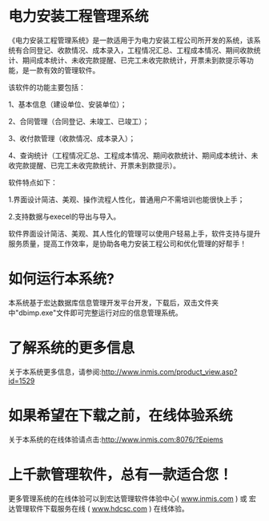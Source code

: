# 电力安装工程管理系统

《电力安装工程管理系统》是一款适用于为电力安装工程公司所开发的系统，该系统有合同登记、收款情况、成本录入，工程情况汇总、工程成本情况、期间收款统计、期间成本统计、未收完款提醒、已完工未收完款统计，开票未到款提示等功能，是一款有效的管理软件。

该软件的功能主要包括： 

1、基本信息（建设单位、安装单位）； 

2、合同管理（合同登记、未竣工、已竣工）； 

3、收付款管理（收款情况、成本录入）； 

4、查询统计（工程情况汇总、工程成本情况、期间收款统计、期间成本统计、未收完款提醒、已完工未收完款统计、开票未到款提示）。 

软件特点如下： 

1.界面设计简洁、美观、操作流程人性化，普通用户不需培训也能很快上手； 

2.支持数据与execel的导出与导入。 

软件界面设计简洁、美观、其人性化的管理可以使用户轻易上手，软件支持与提升服务质量，提高工作效率，是协助各电力安装工程公司和优化管理的好帮手！

# 如何运行本系统?

本系统基于宏达数据库信息管理开发平台开发，下载后，双击文件夹中"dbimp.exe"文件即可完整运行对应的信息管理系统。

# 了解系统的更多信息

关于本系统更多信息，请参阅:http://www.inmis.com/product_view.asp?id=1529

# 如果希望在下载之前，在线体验系统

关于本系统的在线体验请点击:http://www.inmis.com:8076/?Epiems

# 上千款管理软件，总有一款适合您！

更多管理系统的在线体验可以到宏达管理软件体验中心( www.inmis.com ) 或 宏达管理软件下载服务在线 ( www.hdcsc.com ) 在线体验。

